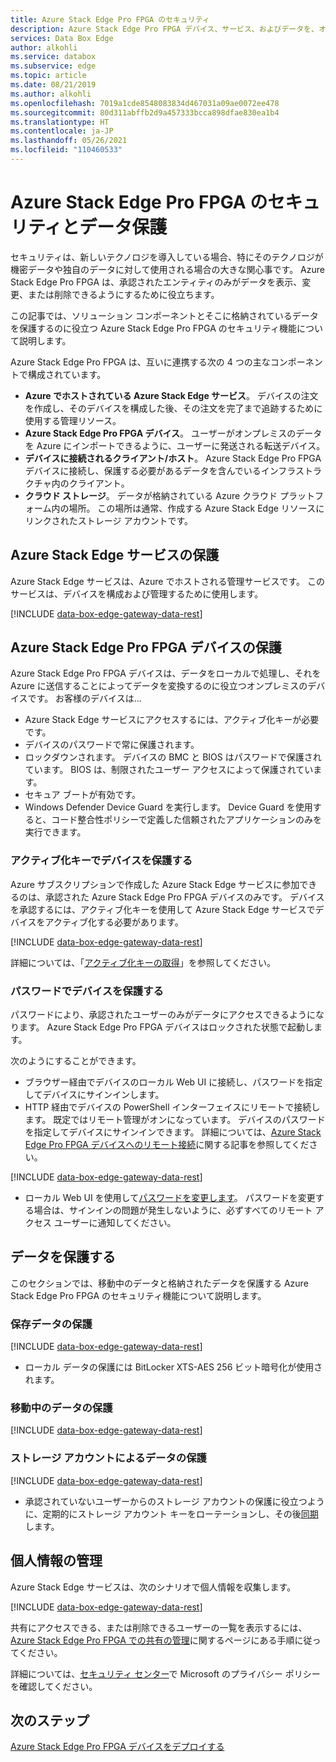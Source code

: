 ```yaml
---
title: Azure Stack Edge Pro FPGA のセキュリティ
description: Azure Stack Edge Pro FPGA デバイス、サービス、およびデータを、オンプレミスとクラウドで保護するセキュリティおよびプライバシー機能について説明します。
services: Data Box Edge
author: alkohli
ms.service: databox
ms.subservice: edge
ms.topic: article
ms.date: 08/21/2019
ms.author: alkohli
ms.openlocfilehash: 7019a1cde8548083834d467031a09ae0072ee478
ms.sourcegitcommit: 80d311abffb2d9a457333bcca898dfae830ea1b4
ms.translationtype: HT
ms.contentlocale: ja-JP
ms.lasthandoff: 05/26/2021
ms.locfileid: "110460533"
---
```

# <a name="azure-stack-edge-pro-fpga-security-and-data-protection"></a>Azure Stack Edge Pro FPGA のセキュリティとデータ保護

セキュリティは、新しいテクノロジを導入している場合、特にそのテクノロジが機密データや独自のデータに対して使用される場合の大きな関心事です。 Azure Stack Edge Pro FPGA は、承認されたエンティティのみがデータを表示、変更、または削除できるようにするために役立ちます。

この記事では、ソリューション コンポーネントとそこに格納されているデータを保護するのに役立つ Azure Stack Edge Pro FPGA のセキュリティ機能について説明します。

Azure Stack Edge Pro FPGA は、互いに連携する次の 4 つの主なコンポーネントで構成されています。

- **Azure でホストされている Azure Stack Edge サービス**。 デバイスの注文を作成し、そのデバイスを構成した後、その注文を完了まで追跡するために使用する管理リソース。
- **Azure Stack Edge Pro FPGA デバイス**。 ユーザーがオンプレミスのデータを Azure にインポートできるように、ユーザーに発送される転送デバイス。
- **デバイスに接続されるクライアント/ホスト**。 Azure Stack Edge Pro FPGA デバイスに接続し、保護する必要があるデータを含んでいるインフラストラクチャ内のクライアント。
- **クラウド ストレージ**。 データが格納されている Azure クラウド プラットフォーム内の場所。 この場所は通常、作成する Azure Stack Edge リソースにリンクされたストレージ アカウントです。

## <a name="azure-stack-edge-service-protection"></a>Azure Stack Edge サービスの保護

Azure Stack Edge サービスは、Azure でホストされる管理サービスです。 このサービスは、デバイスを構成および管理するために使用します。

[!INCLUDE [data-box-edge-gateway-data-rest](../../includes/data-box-edge-gateway-service-protection.md)]

## <a name="azure-stack-edge-pro-fpga-device-protection"></a>Azure Stack Edge Pro FPGA デバイスの保護

Azure Stack Edge Pro FPGA デバイスは、データをローカルで処理し、それを Azure に送信することによってデータを変換するのに役立つオンプレミスのデバイスです。 お客様のデバイスは...

- Azure Stack Edge サービスにアクセスするには、アクティブ化キーが必要です。
- デバイスのパスワードで常に保護されます。
- ロックダウンされます。 デバイスの BMC と BIOS はパスワードで保護されています。 BIOS は、制限されたユーザー アクセスによって保護されています。
- セキュア ブートが有効です。
- Windows Defender Device Guard を実行します。 Device Guard を使用すると、コード整合性ポリシーで定義した信頼されたアプリケーションのみを実行できます。

### <a name="protect-the-device-via-activation-key"></a>アクティブ化キーでデバイスを保護する

Azure サブスクリプションで作成した Azure Stack Edge サービスに参加できるのは、承認された Azure Stack Edge Pro FPGA デバイスのみです。 デバイスを承認するには、アクティブ化キーを使用して Azure Stack Edge サービスでデバイスをアクティブ化する必要があります。

[!INCLUDE [data-box-edge-gateway-data-rest](../../includes/data-box-edge-gateway-activation-key.md)]

詳細については、「[アクティブ化キーの取得](azure-stack-edge-deploy-prep.md#get-the-activation-key)」を参照してください。

### <a name="protect-the-device-via-password"></a>パスワードでデバイスを保護する

パスワードにより、承認されたユーザーのみがデータにアクセスできるようになります。 Azure Stack Edge Pro FPGA デバイスはロックされた状態で起動します。

次のようにすることができます。

- ブラウザー経由でデバイスのローカル Web UI に接続し、パスワードを指定してデバイスにサインインします。
- HTTP 経由でデバイスの PowerShell インターフェイスにリモートで接続します。 既定ではリモート管理がオンになっています。 デバイスのパスワードを指定してデバイスにサインインできます。 詳細については、[Azure Stack Edge Pro FPGA デバイスへのリモート接続](azure-stack-edge-connect-powershell-interface.md#connect-to-the-powershell-interface)に関する記事を参照してください。

[!INCLUDE [data-box-edge-gateway-data-rest](../../includes/data-box-edge-gateway-password-best-practices.md)]
- ローカル Web UI を使用して[パスワードを変更します](azure-stack-edge-manage-access-power-connectivity-mode.md#manage-device-access)。 パスワードを変更する場合は、サインインの問題が発生しないように、必ずすべてのリモート アクセス ユーザーに通知してください。

## <a name="protect-your-data"></a>データを保護する

このセクションでは、移動中のデータと格納されたデータを保護する Azure Stack Edge Pro FPGA のセキュリティ機能について説明します。

### <a name="protect-data-at-rest"></a>保存データの保護

[!INCLUDE [data-box-edge-gateway-data-rest](../../includes/data-box-edge-gateway-data-rest.md)]
- ローカル データの保護には BitLocker XTS-AES 256 ビット暗号化が使用されます。


### <a name="protect-data-in-flight"></a>移動中のデータの保護

[!INCLUDE [data-box-edge-gateway-data-rest](../../includes/data-box-edge-gateway-data-flight.md)]

### <a name="protect-data-via-storage-accounts"></a>ストレージ アカウントによるデータの保護

[!INCLUDE [data-box-edge-gateway-data-rest](../../includes/data-box-edge-gateway-protect-data-storage-accounts.md)]
- 承認されていないユーザーからのストレージ アカウントの保護に役立つように、定期的にストレージ アカウント キーをローテーションし、その後[同期](azure-stack-edge-manage-shares.md#sync-storage-keys)します。

## <a name="manage-personal-information"></a>個人情報の管理

Azure Stack Edge サービスは、次のシナリオで個人情報を収集します。

[!INCLUDE [data-box-edge-gateway-data-rest](../../includes/data-box-edge-gateway-manage-personal-data.md)]

共有にアクセスできる、または削除できるユーザーの一覧を表示するには、[Azure Stack Edge Pro FPGA での共有の管理](azure-stack-edge-manage-shares.md)に関するページにある手順に従ってください。

詳細については、[セキュリティ センター](https://www.microsoft.com/trustcenter)で Microsoft のプライバシー ポリシーを確認してください。

## <a name="next-steps"></a>次のステップ

[Azure Stack Edge Pro FPGA デバイスをデプロイする](azure-stack-edge-deploy-prep.md)
